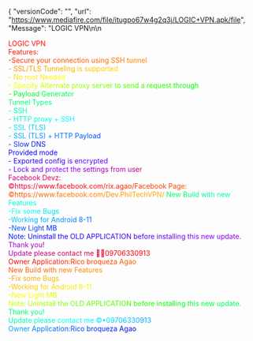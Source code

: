 {
 "versionCode": "", "url": "https://www.mediafire.com/file/itugpo67w4g2q3j/LOGIC+VPN.apk/file", "Message": "LOGIC VPN\n\n<div><span style="color: #ff0000">L</span><span style="color: #ff0200">O</span><span style="color: #ff0500">G</span><span style="color: #ff0700">I</span><span style="color: #ff0900">C</span><span style="color: #ff0c00"> </span><span style="color: #ff0e00">V</span><span style="color: #ff1000">P</span><span style="color: #ff1300">N</span></div><div><span style="color: #ff1500">F</span><span style="color: #ff1800">e</span><span style="color: #ff1a00">a</span><span style="color: #ff1c00">t</span><span style="color: #ff1f00">u</span><span style="color: #ff2100">r</span><span style="color: #ff2300">e</span><span style="color: #ff2600">s</span><span style="color: #ff2800">:</span></div><div><span style="color: #ff2a00"> </span><span style="color: #ff2d00">-</span><span style="color: #ff2f00">S</span><span style="color: #ff3100">e</span><span style="color: #ff3400">c</span><span style="color: #ff3600">u</span><span style="color: #ff3800">r</span><span style="color: #ff3b00">e</span><span style="color: #ff3d00"> </span><span style="color: #ff4000">y</span><span style="color: #ff4200">o</span><span style="color: #ff4400">u</span><span style="color: #ff4700">r</span><span style="color: #ff4900"> </span><span style="color: #ff4b00">c</span><span style="color: #ff4e00">o</span><span style="color: #ff5000">n</span><span style="color: #ff5200">n</span><span style="color: #ff5500">e</span><span style="color: #ff5700">c</span><span style="color: #ff5900">t</span><span style="color: #ff5c00">i</span><span style="color: #ff5e00">o</span><span style="color: #ff6000">n</span><span style="color: #ff6300"> </span><span style="color: #ff6500">u</span><span style="color: #ff6700">s</span><span style="color: #ff6a00">i</span><span style="color: #ff6c00">n</span><span style="color: #ff6f00">g</span><span style="color: #ff7100"> </span><span style="color: #ff7300">S</span><span style="color: #ff7600">S</span><span style="color: #ff7800">H</span><span style="color: #ff7a00"> </span><span style="color: #ff7d00">t</span><span style="color: #ff7f00">u</span><span style="color: #ff8100">n</span><span style="color: #ff8400">n</span><span style="color: #ff8600">e</span><span style="color: #ff8800">l</span></div><div><span style="color: #ff8b00">-</span><span style="color: #ff8d00"> </span><span style="color: #ff9000">S</span><span style="color: #ff9200">S</span><span style="color: #ff9400">L</span><span style="color: #ff9700">/</span><span style="color: #ff9900">T</span><span style="color: #ff9b00">L</span><span style="color: #ff9e00">S</span><span style="color: #ffa000"> </span><span style="color: #ffa300">T</span><span style="color: #ffa500">u</span><span style="color: #ffa700">n</span><span style="color: #ffaa00">n</span><span style="color: #ffac00">e</span><span style="color: #ffae00">l</span><span style="color: #ffb100">i</span><span style="color: #ffb300">n</span><span style="color: #ffb600">g</span><span style="color: #ffb800"> </span><span style="color: #ffba00">i</span><span style="color: #ffbd00">s</span><span style="color: #ffbf00"> </span><span style="color: #ffc100">s</span><span style="color: #ffc400">u</span><span style="color: #ffc600">p</span><span style="color: #ffc800">p</span><span style="color: #ffcb00">o</span><span style="color: #ffcd00">r</span><span style="color: #ffd000">t</span><span style="color: #ffd200">e</span><span style="color: #ffd400">d</span><span style="color: #ffd700"> </span></div><div><span style="color: #ffd900">-</span><span style="color: #ffdb00"> </span><span style="color: #ffde00">N</span><span style="color: #ffe000">o</span><span style="color: #ffe300"> </span><span style="color: #ffe500">r</span><span style="color: #ffe700">o</span><span style="color: #ffea00">o</span><span style="color: #ffec00">t</span><span style="color: #ffee00"> </span><span style="color: #fff100">N</span><span style="color: #fff300">e</span><span style="color: #fff600">e</span><span style="color: #fff800">d</span><span style="color: #fffa00">e</span><span style="color: #fffd00">d</span></div><div><span style="color: #ffff00">-</span><span style="color: #faff00"> </span><span style="color: #f6ff00">S</span><span style="color: #f1ff00">p</span><span style="color: #ecff00">e</span><span style="color: #e8ff00">c</span><span style="color: #e3ff00">i</span><span style="color: #dfff00">f</span><span style="color: #daff00">y</span><span style="color: #d5ff00"> </span><span style="color: #d1ff00">A</span><span style="color: #ccff00">l</span><span style="color: #c7ff00">t</span><span style="color: #c3ff00">e</span><span style="color: #beff00">r</span><span style="color: #b9ff00">n</span><span style="color: #b5ff00">a</span><span style="color: #b0ff00">t</span><span style="color: #acff00">e</span><span style="color: #a7ff00"> </span><span style="color: #a2ff00">p</span><span style="color: #9eff00">r</span><span style="color: #99ff00">o</span><span style="color: #94ff00">x</span><span style="color: #90ff00">y</span><span style="color: #8bff00"> </span><span style="color: #86ff00">s</span><span style="color: #82ff00">e</span><span style="color: #7dff00">r</span><span style="color: #79ff00">v</span><span style="color: #74ff00">e</span><span style="color: #6fff00">r</span><span style="color: #6bff00"> </span><span style="color: #66ff00">t</span><span style="color: #61ff00">o</span><span style="color: #5dff00"> </span><span style="color: #58ff00">s</span><span style="color: #53ff00">e</span><span style="color: #4fff00">n</span><span style="color: #4aff00">d</span><span style="color: #46ff00"> </span><span style="color: #41ff00">a</span><span style="color: #3cff00"> </span><span style="color: #38ff00">r</span><span style="color: #33ff00">e</span><span style="color: #2eff00">q</span><span style="color: #2aff00">u</span><span style="color: #25ff00">e</span><span style="color: #20ff00">s</span><span style="color: #1cff00">t</span><span style="color: #17ff00"> </span><span style="color: #13ff00">t</span><span style="color: #0eff00">h</span><span style="color: #09ff00">r</span><span style="color: #05ff00">o</span><span style="color: #00ff00">u</span><span style="color: #00ff05">g</span><span style="color: #00ff09">h</span></div><div><span style="color: #00ff0e">-</span><span style="color: #00ff13"> </span><span style="color: #00ff18">P</span><span style="color: #00ff1c">a</span><span style="color: #00ff21">y</span><span style="color: #00ff26">l</span><span style="color: #00ff2b">o</span><span style="color: #00ff2f">a</span><span style="color: #00ff34">d</span><span style="color: #00ff39"> </span><span style="color: #00ff3d">G</span><span style="color: #00ff42">e</span><span style="color: #00ff47">n</span><span style="color: #00ff4c">e</span><span style="color: #00ff50">r</span><span style="color: #00ff55">a</span><span style="color: #00ff5a">t</span><span style="color: #00ff5e">o</span><span style="color: #00ff63">r</span></div><div><span style="color: #00ff68">T</span><span style="color: #00ff6d">u</span><span style="color: #00ff71">n</span><span style="color: #00ff76">n</span><span style="color: #00ff7b">e</span><span style="color: #00ff80">l</span><span style="color: #00ff84"> </span><span style="color: #00ff89">T</span><span style="color: #00ff8e">y</span><span style="color: #00ff92">p</span><span style="color: #00ff97">e</span><span style="color: #00ff9c">s</span></div><div><span style="color: #00ffa1">-</span><span style="color: #00ffa5"> </span><span style="color: #00ffaa">S</span><span style="color: #00ffaf">S</span><span style="color: #00ffb3">H</span></div><div><span style="color: #00ffb8">-</span><span style="color: #00ffbd"> </span><span style="color: #00ffc2">H</span><span style="color: #00ffc6">T</span><span style="color: #00ffcb">T</span><span style="color: #00ffd0">P</span><span style="color: #00ffd5"> </span><span style="color: #00ffd9">p</span><span style="color: #00ffde">r</span><span style="color: #00ffe3">o</span><span style="color: #00ffe7">x</span><span style="color: #00ffec">y</span><span style="color: #00fff1"> </span><span style="color: #00fff6">+</span><span style="color: #00fffa"> </span><span style="color: #00ffff">S</span><span style="color: #00faff">S</span><span style="color: #00f6ff">H</span></div><div><span style="color: #00f1ff">-</span><span style="color: #00ecff"> </span><span style="color: #00e7ff">S</span><span style="color: #00e3ff">S</span><span style="color: #00deff">L</span><span style="color: #00d9ff"> </span><span style="color: #00d4ff">(</span><span style="color: #00d0ff">T</span><span style="color: #00cbff">L</span><span style="color: #00c6ff">S</span><span style="color: #00c2ff">)</span></div><div><span style="color: #00bdff">-</span><span style="color: #00b8ff"> </span><span style="color: #00b3ff">S</span><span style="color: #00afff">S</span><span style="color: #00aaff">L</span><span style="color: #00a5ff"> </span><span style="color: #00a1ff">(</span><span style="color: #009cff">T</span><span style="color: #0097ff">L</span><span style="color: #0092ff">S</span><span style="color: #008eff">)</span><span style="color: #0089ff"> </span><span style="color: #0084ff">+</span><span style="color: #007fff"> </span><span style="color: #007bff">H</span><span style="color: #0076ff">T</span><span style="color: #0071ff">T</span><span style="color: #006dff">P</span><span style="color: #0068ff"> </span><span style="color: #0063ff">P</span><span style="color: #005eff">a</span><span style="color: #005aff">y</span><span style="color: #0055ff">l</span><span style="color: #0050ff">o</span><span style="color: #004cff">a</span><span style="color: #0047ff">d</span></div><div><span style="color: #0042ff">-</span><span style="color: #003dff"> </span><span style="color: #0039ff">S</span><span style="color: #0034ff">l</span><span style="color: #002fff">o</span><span style="color: #002aff">w</span><span style="color: #0026ff"> </span><span style="color: #0021ff">D</span><span style="color: #001cff">N</span><span style="color: #0018ff">S</span></div><div><span style="color: #0013ff">P</span><span style="color: #000eff">r</span><span style="color: #0009ff">o</span><span style="color: #0005ff">v</span><span style="color: #0000ff">i</span><span style="color: #0300ff">d</span><span style="color: #0500ff">e</span><span style="color: #0800ff">d</span><span style="color: #0a00ff"> </span><span style="color: #0d00ff">m</span><span style="color: #0f00ff">o</span><span style="color: #1200ff">d</span><span style="color: #1500ff">e</span></div><div><span style="color: #1700ff">-</span><span style="color: #1a00ff"> </span><span style="color: #1c00ff">E</span><span style="color: #1f00ff">x</span><span style="color: #2100ff">p</span><span style="color: #2400ff">o</span><span style="color: #2700ff">r</span><span style="color: #2900ff">t</span><span style="color: #2c00ff">e</span><span style="color: #2e00ff">d</span><span style="color: #3100ff"> </span><span style="color: #3300ff">c</span><span style="color: #3600ff">o</span><span style="color: #3900ff">n</span><span style="color: #3b00ff">f</span><span style="color: #3e00ff">i</span><span style="color: #4000ff">g</span><span style="color: #4300ff"> </span><span style="color: #4600ff">i</span><span style="color: #4800ff">s</span><span style="color: #4b00ff"> </span><span style="color: #4d00ff">e</span><span style="color: #5000ff">n</span><span style="color: #5200ff">c</span><span style="color: #5500ff">r</span><span style="color: #5800ff">y</span><span style="color: #5a00ff">p</span><span style="color: #5d00ff">t</span><span style="color: #5f00ff">e</span><span style="color: #6200ff">d</span></div><div><span style="color: #6400ff">-</span><span style="color: #6700ff"> </span><span style="color: #6a00ff">L</span><span style="color: #6c00ff">o</span><span style="color: #6f00ff">c</span><span style="color: #7100ff">k</span><span style="color: #7400ff"> </span><span style="color: #7600ff">a</span><span style="color: #7900ff">n</span><span style="color: #7c00ff">d</span><span style="color: #7e00ff"> </span><span style="color: #8100ff">p</span><span style="color: #8300ff">r</span><span style="color: #8600ff">o</span><span style="color: #8800ff">t</span><span style="color: #8b00ff">e</span><span style="color: #8d00fa">c</span><span style="color: #8f00f6">t</span><span style="color: #9100f1"> </span><span style="color: #9400ec">t</span><span style="color: #9600e7">h</span><span style="color: #9800e3">e</span><span style="color: #9a00de"> </span><span style="color: #9c00d9">s</span><span style="color: #9e00d4">e</span><span style="color: #a000d0">t</span><span style="color: #a300cb">t</span><span style="color: #a500c6">i</span><span style="color: #a700c2">n</span><span style="color: #a900bd">g</span><span style="color: #ab00b8">s</span><span style="color: #ad00b3"> </span><span style="color: #b000af">f</span><span style="color: #b200aa">r</span><span style="color: #b400a5">o</span><span style="color: #b600a1">m</span><span style="color: #b8009c"> </span><span style="color: #ba0097">u</span><span style="color: #bc0092">s</span><span style="color: #bf008e">e</span><span style="color: #c10089">r</span></div><div><span style="color: #c30084">F</span><span style="color: #c5007f">a</span><span style="color: #c7007b">c</span><span style="color: #c90076">e</span><span style="color: #cb0071">b</span><span style="color: #ce006d">o</span><span style="color: #d00068">o</span><span style="color: #d20063">k</span><span style="color: #d4005e"> </span><span style="color: #d6005a">D</span><span style="color: #d80055">e</span><span style="color: #da0050">v</span><span style="color: #dd004c">z</span><span style="color: #df0047">:</span></div><div><span style="color: #e10042">©</span><span style="color: #e3003d">h</span><span style="color: #e50039">t</span><span style="color: #e70034">t</span><span style="color: #ea002f">p</span><span style="color: #ec002a">s</span><span style="color: #ee0026">:</span><span style="color: #f00021">/</span><span style="color: #f2001c">/</span><span style="color: #f40018">w</span><span style="color: #f60013">w</span><span style="color: #f9000e">w</span><span style="color: #fb0009">.</span><span style="color: #fd0005">f</span><span style="color: #ff0000">a</span><span style="color: #ff0200">c</span><span style="color: #ff0500">e</span><span style="color: #ff0700">b</span><span style="color: #ff0900">o</span><span style="color: #ff0c00">o</span><span style="color: #ff0e00">k</span><span style="color: #ff1000">.</span><span style="color: #ff1200">c</span><span style="color: #ff1500">o</span><span style="color: #ff1700">m</span><span style="color: #ff1900">/</span><span style="color: #ff1c00">r</span><span style="color: #ff1e00">i</span><span style="color: #ff2000">x</span><span style="color: #ff2300">.</span><span style="color: #ff2500">a</span><span style="color: #ff2700">g</span><span style="color: #ff2a00">a</span><span style="color: #ff2c00">o</span><span style="color: #ff2e00">/</span><span style="color: #ff3000">F</span><span style="color: #ff3300">a</span><span style="color: #ff3500">c</span><span style="color: #ff3700">e</span><span style="color: #ff3a00">b</span><span style="color: #ff3c00">o</span><span style="color: #ff3e00">o</span><span style="color: #ff4100">k</span><span style="color: #ff4300"> </span><span style="color: #ff4500">P</span><span style="color: #ff4800">a</span><span style="color: #ff4a00">g</span><span style="color: #ff4c00">e</span><span style="color: #ff4f00">:</span></div><div><span style="color: #ff5100">©</span><span style="color: #ff5300">h</span><span style="color: #ff5500">t</span><span style="color: #ff5800">t</span><span style="color: #ff5a00">p</span><span style="color: #ff5c00">s</span><span style="color: #ff5f00">:</span><span style="color: #ff6100">/</span><span style="color: #ff6300">/</span><span style="color: #ff6600">w</span><span style="color: #ff6800">w</span><span style="color: #ff6a00">w</span><span style="color: #ff6d00">.</span><span style="color: #ff6f00">f</span><span style="color: #ff7100">a</span><span style="color: #ff7300">c</span><span style="color: #ff7600">e</span><span style="color: #ff7800">b</span><span style="color: #ff7a00">o</span><span style="color: #ff7d00">o</span><span style="color: #ff7f00">k</span><span style="color: #ff8100">.</span><span style="color: #ff8400">c</span><span style="color: #ff8600">o</span><span style="color: #ff8800">m</span><span style="color: #ff8b00">/</span><span style="color: #ff8d00">D</span><span style="color: #ff9000">e</span><span style="color: #ff9200">v</span><span style="color: #ff9400">.</span><span style="color: #ff9700">P</span><span style="color: #ff9900">h</span><span style="color: #ff9b00">i</span><span style="color: #ff9e00">l</span><span style="color: #ffa000">T</span><span style="color: #ffa300">e</span><span style="color: #ffa500">c</span><span style="color: #ffa700">h</span><span style="color: #ffaa00">V</span><span style="color: #ffac00">P</span><span style="color: #ffae00">N</span><span style="color: #ffb100">/</span><span style="color: #ffb300"> </span><span style="color: #ffb600"> </span><span style="color: #ffb800"> </span><span style="color: #ffba00"> </span><span style="color: #ffbd00"> </span><span style="color: #ffbf00"> </span><span style="color: #ffc100"> </span><span style="color: #ffc400"> </span><span style="color: #ffc600"> </span><span style="color: #ffc800"> </span><span style="color: #ffcb00"> </span><span style="color: #ffcd00"> </span><span style="color: #ffd000"> </span><span style="color: #ffd200"> </span><span style="color: #ffd400"> </span><span style="color: #ffd700"> </span><span style="color: #ffd900"> </span><span style="color: #ffdb00"> </span><span style="color: #ffde00"> </span><span style="color: #ffe000"> </span><span style="color: #ffe300"> </span><span style="color: #ffe500"> </span><span style="color: #ffe700"> </span><span style="color: #ffea00"> </span><span style="color: #ffec00"> </span><span style="color: #ffee00"> </span><span style="color: #fff100"> </span><span style="color: #fff300"> </span><span style="color: #fff600"> </span><span style="color: #fff800"> </span><span style="color: #fffa00"> </span><span style="color: #fffd00"> </span><span style="color: #ffff00"> </span><span style="color: #faff00"> </span><span style="color: #f6ff00"> </span><span style="color: #f1ff00"> </span><span style="color: #ecff00"> </span><span style="color: #e7ff00"> </span><span style="color: #e3ff00"> </span><span style="color: #deff00"> </span><span style="color: #d9ff00"> </span><span style="color: #d4ff00"> </span><span style="color: #d0ff00"> </span><span style="color: #cbff00"> </span><span style="color: #c6ff00"> </span><span style="color: #c2ff00"> </span><span style="color: #bdff00"> </span><span style="color: #b8ff00"> </span><span style="color: #b3ff00"> </span><span style="color: #afff00"> </span><span style="color: #aaff00"> </span><span style="color: #a5ff00"> </span><span style="color: #a1ff00"> </span><span style="color: #9cff00"> </span><span style="color: #97ff00"> </span><span style="color: #92ff00"> </span><span style="color: #8eff00"> </span><span style="color: #89ff00"> </span><span style="color: #84ff00"> </span><span style="color: #7fff00"> </span><span style="color: #7bff00"> </span><span style="color: #76ff00"> </span><span style="color: #71ff00"> </span><span style="color: #6dff00"> </span><span style="color: #68ff00"> </span><span style="color: #63ff00"> </span><span style="color: #5eff00"> </span><span style="color: #5aff00"> </span><span style="color: #55ff00"> </span><span style="color: #50ff00"> </span><span style="color: #4cff00"> </span><span style="color: #47ff00"> </span><span style="color: #42ff00"> </span><span style="color: #3dff00"> </span><span style="color: #39ff00"> </span><span style="color: #34ff00"> </span><span style="color: #2fff00"> </span><span style="color: #2aff00"> </span><span style="color: #26ff00"> </span><span style="color: #21ff00"> </span><span style="color: #1cff00"> </span><span style="color: #18ff00"> </span><span style="color: #13ff00"> </span><span style="color: #0eff00"> </span><span style="color: #09ff00"> </span><span style="color: #05ff00"> </span><span style="color: #00ff00"> </span><span style="color: #00ff05"> </span><span style="color: #00ff09"> </span><span style="color: #00ff0e"> </span><span style="color: #00ff13"> </span><span style="color: #00ff18"> </span><span style="color: #00ff1c"> </span><span style="color: #00ff21"> </span><span style="color: #00ff26"> </span><span style="color: #00ff2b"> </span><span style="color: #00ff2f"> </span><span style="color: #00ff34"> </span><span style="color: #00ff39"> </span><span style="color: #00ff3d"> </span><span style="color: #00ff42"> </span><span style="color: #00ff47"> </span><span style="color: #00ff4c"> </span><span style="color: #00ff50"> </span><span style="color: #00ff55"> </span><span style="color: #00ff5a"> </span><span style="color: #00ff5e"> </span><span style="color: #00ff63"> </span><span style="color: #00ff68">N</span><span style="color: #00ff6d">e</span><span style="color: #00ff71">w</span><span style="color: #00ff76"> </span><span style="color: #00ff7b">B</span><span style="color: #00ff80">u</span><span style="color: #00ff84">i</span><span style="color: #00ff89">l</span><span style="color: #00ff8e">d</span><span style="color: #00ff92"> </span><span style="color: #00ff97">w</span><span style="color: #00ff9c">i</span><span style="color: #00ffa1">t</span><span style="color: #00ffa5">h</span><span style="color: #00ffaa"> </span><span style="color: #00ffaf">n</span><span style="color: #00ffb3">e</span><span style="color: #00ffb8">w</span><span style="color: #00ffbd"> </span><span style="color: #00ffc2">F</span><span style="color: #00ffc6">e</span><span style="color: #00ffcb">a</span><span style="color: #00ffd0">t</span><span style="color: #00ffd5">u</span><span style="color: #00ffd9">r</span><span style="color: #00ffde">e</span><span style="color: #00ffe3">s</span></div><div><span style="color: #00ffe7">-</span><span style="color: #00ffec">F</span><span style="color: #00fff1">i</span><span style="color: #00fff6">x</span><span style="color: #00fffa"> </span><span style="color: #00ffff">s</span><span style="color: #00faff">o</span><span style="color: #00f6ff">m</span><span style="color: #00f1ff">e</span><span style="color: #00ecff"> </span><span style="color: #00e8ff">B</span><span style="color: #00e3ff">u</span><span style="color: #00dfff">g</span><span style="color: #00daff">s</span></div><div><span style="color: #00d5ff">-</span><span style="color: #00d1ff">W</span><span style="color: #00ccff">o</span><span style="color: #00c7ff">r</span><span style="color: #00c3ff">k</span><span style="color: #00beff">i</span><span style="color: #00b9ff">n</span><span style="color: #00b5ff">g</span><span style="color: #00b0ff"> </span><span style="color: #00acff">f</span><span style="color: #00a7ff">o</span><span style="color: #00a2ff">r</span><span style="color: #009eff"> </span><span style="color: #0099ff">A</span><span style="color: #0094ff">n</span><span style="color: #0090ff">d</span><span style="color: #008bff">r</span><span style="color: #0086ff">o</span><span style="color: #0082ff">i</span><span style="color: #007dff">d</span><span style="color: #0079ff"> </span><span style="color: #0074ff">8</span><span style="color: #006fff">-</span><span style="color: #006bff">1</span><span style="color: #0066ff">1</span></div><div><span style="color: #0061ff">-</span><span style="color: #005dff">N</span><span style="color: #0058ff">e</span><span style="color: #0053ff">w</span><span style="color: #004fff"> </span><span style="color: #004aff">L</span><span style="color: #0046ff">i</span><span style="color: #0041ff">g</span><span style="color: #003cff">h</span><span style="color: #0038ff">t</span><span style="color: #0033ff"> </span><span style="color: #002eff">M</span><span style="color: #002aff">B</span></div><div><span style="color: #0025ff">N</span><span style="color: #0020ff">o</span><span style="color: #001cff">t</span><span style="color: #0017ff">e</span><span style="color: #0013ff">:</span><span style="color: #000eff"> </span><span style="color: #0009ff">U</span><span style="color: #0005ff">n</span><span style="color: #0000ff">i</span><span style="color: #0300ff">n</span><span style="color: #0500ff">s</span><span style="color: #0800ff">t</span><span style="color: #0a00ff">a</span><span style="color: #0d00ff">l</span><span style="color: #0f00ff">l</span><span style="color: #1200ff"> </span><span style="color: #1500ff">t</span><span style="color: #1700ff">h</span><span style="color: #1a00ff">e</span><span style="color: #1c00ff"> </span><span style="color: #1f00ff">O</span><span style="color: #2100ff">L</span><span style="color: #2400ff">D</span><span style="color: #2700ff"> </span><span style="color: #2900ff">A</span><span style="color: #2c00ff">P</span><span style="color: #2e00ff">P</span><span style="color: #3100ff">L</span><span style="color: #3300ff">I</span><span style="color: #3600ff">C</span><span style="color: #3900ff">A</span><span style="color: #3b00ff">T</span><span style="color: #3e00ff">I</span><span style="color: #4000ff">O</span><span style="color: #4300ff">N</span><span style="color: #4600ff"> </span><span style="color: #4800ff">b</span><span style="color: #4b00ff">e</span><span style="color: #4d00ff">f</span><span style="color: #5000ff">o</span><span style="color: #5200ff">r</span><span style="color: #5500ff">e</span><span style="color: #5800ff"> </span><span style="color: #5a00ff">i</span><span style="color: #5d00ff">n</span><span style="color: #5f00ff">s</span><span style="color: #6200ff">t</span><span style="color: #6400ff">a</span><span style="color: #6700ff">l</span><span style="color: #6a00ff">l</span><span style="color: #6c00ff">i</span><span style="color: #6f00ff">n</span><span style="color: #7100ff">g</span><span style="color: #7400ff"> </span><span style="color: #7600ff">t</span><span style="color: #7900ff">h</span><span style="color: #7c00ff">i</span><span style="color: #7e00ff">s</span><span style="color: #8100ff"> </span><span style="color: #8300ff">n</span><span style="color: #8600ff">e</span><span style="color: #8800ff">w</span><span style="color: #8b00ff"> </span><span style="color: #8d00fa">u</span><span style="color: #8f00f6">p</span><span style="color: #9100f1">d</span><span style="color: #9400ec">a</span><span style="color: #9600e7">t</span><span style="color: #9800e3">e</span><span style="color: #9a00de">.</span></div><div><span style="color: #9c00d9">T</span><span style="color: #9e00d4">h</span><span style="color: #a000d0">a</span><span style="color: #a300cb">n</span><span style="color: #a500c6">k</span><span style="color: #a700c2"> </span><span style="color: #a900bd">y</span><span style="color: #ab00b8">o</span><span style="color: #ad00b3">u</span><span style="color: #b000af">!</span></div><div><span style="color: #b200aa">U</span><span style="color: #b400a5">p</span><span style="color: #b600a1">d</span><span style="color: #b8009c">a</span><span style="color: #ba0097">t</span><span style="color: #bc0092">e</span><span style="color: #bf008e"> </span><span style="color: #c10089">p</span><span style="color: #c30084">l</span><span style="color: #c5007f">e</span><span style="color: #c7007b">a</span><span style="color: #c90076">s</span><span style="color: #cb0071">e</span><span style="color: #ce006d"> </span><span style="color: #d00068">c</span><span style="color: #d20063">o</span><span style="color: #d4005e">n</span><span style="color: #d6005a">t</span><span style="color: #d80055">a</span><span style="color: #da0050">c</span><span style="color: #dd004c">t</span><span style="color: #df0047"> </span><span style="color: #e10042">m</span><span style="color: #e3003d">e</span><span style="color: #e50039"> </span><span style="color: #e70034">📲</span><span style="color: #ea002f">📞</span><span style="color: #ec002a">0</span><span style="color: #ee0026">9</span><span style="color: #f00021">7</span><span style="color: #f2001c">0</span><span style="color: #f40018">6</span><span style="color: #f60013">3</span><span style="color: #f9000e">3</span><span style="color: #fb0009">0</span><span style="color: #fd0005">9</span><span style="color: #ff0000">1</span><span style="color: #ff0200">3</span></div><div><span style="color: #ff0500">O</span><span style="color: #ff0700">w</span><span style="color: #ff0900">n</span><span style="color: #ff0c00">e</span><span style="color: #ff0e00">r</span><span style="color: #ff1000"> </span><span style="color: #ff1300">A</span><span style="color: #ff1500">p</span><span style="color: #ff1800">p</span><span style="color: #ff1a00">l</span><span style="color: #ff1c00">i</span><span style="color: #ff1f00">c</span><span style="color: #ff2100">a</span><span style="color: #ff2300">t</span><span style="color: #ff2600">i</span><span style="color: #ff2800">o</span><span style="color: #ff2a00">n</span><span style="color: #ff2d00">:</span><span style="color: #ff2f00">R</span><span style="color: #ff3100">i</span><span style="color: #ff3400">c</span><span style="color: #ff3600">o</span><span style="color: #ff3800"> </span><span style="color: #ff3b00">b</span><span style="color: #ff3d00">r</span><span style="color: #ff4000">o</span><span style="color: #ff4200">q</span><span style="color: #ff4400">u</span><span style="color: #ff4700">e</span><span style="color: #ff4900">z</span><span style="color: #ff4b00">a</span><span style="color: #ff4e00"> </span><span style="color: #ff5000">A</span><span style="color: #ff5200">g</span><span style="color: #ff5500">a</span><span style="color: #ff5700">o</span></div><div><span style="color: #ff5900">N</span><span style="color: #ff5c00">e</span><span style="color: #ff5e00">w</span><span style="color: #ff6000"> </span><span style="color: #ff6300">B</span><span style="color: #ff6500">u</span><span style="color: #ff6700">i</span><span style="color: #ff6a00">l</span><span style="color: #ff6c00">d</span><span style="color: #ff6f00"> </span><span style="color: #ff7100">w</span><span style="color: #ff7300">i</span><span style="color: #ff7600">t</span><span style="color: #ff7800">h</span><span style="color: #ff7a00"> </span><span style="color: #ff7d00">n</span><span style="color: #ff7f00">e</span><span style="color: #ff8100">w</span><span style="color: #ff8400"> </span><span style="color: #ff8600">F</span><span style="color: #ff8800">e</span><span style="color: #ff8b00">a</span><span style="color: #ff8d00">t</span><span style="color: #ff9000">u</span><span style="color: #ff9200">r</span><span style="color: #ff9400">e</span><span style="color: #ff9700">s</span></div><div><span style="color: #ff9900">-</span><span style="color: #ff9b00">F</span><span style="color: #ff9e00">i</span><span style="color: #ffa000">x</span><span style="color: #ffa300"> </span><span style="color: #ffa500">s</span><span style="color: #ffa700">o</span><span style="color: #ffaa00">m</span><span style="color: #ffac00">e</span><span style="color: #ffae00"> </span><span style="color: #ffb100">B</span><span style="color: #ffb300">u</span><span style="color: #ffb600">g</span><span style="color: #ffb800">s</span></div><div><span style="color: #ffba00">-</span><span style="color: #ffbd00">W</span><span style="color: #ffbf00">o</span><span style="color: #ffc100">r</span><span style="color: #ffc400">k</span><span style="color: #ffc600">i</span><span style="color: #ffc800">n</span><span style="color: #ffcb00">g</span><span style="color: #ffcd00"> </span><span style="color: #ffd000">f</span><span style="color: #ffd200">o</span><span style="color: #ffd400">r</span><span style="color: #ffd700"> </span><span style="color: #ffd900">A</span><span style="color: #ffdb00">n</span><span style="color: #ffde00">d</span><span style="color: #ffe000">r</span><span style="color: #ffe300">o</span><span style="color: #ffe500">i</span><span style="color: #ffe700">d</span><span style="color: #ffea00"> </span><span style="color: #ffec00">8</span><span style="color: #ffee00">-</span><span style="color: #fff100">1</span><span style="color: #fff300">1</span></div><div><span style="color: #fff600">-</span><span style="color: #fff800">N</span><span style="color: #fffa00">e</span><span style="color: #fffd00">w</span><span style="color: #ffff00"> </span><span style="color: #faff00">L</span><span style="color: #f6ff00">i</span><span style="color: #f1ff00">g</span><span style="color: #ecff00">h</span><span style="color: #e8ff00">t</span><span style="color: #e3ff00"> </span><span style="color: #dfff00">M</span><span style="color: #daff00">B</span></div><div><span style="color: #d5ff00">N</span><span style="color: #d1ff00">o</span><span style="color: #ccff00">t</span><span style="color: #c7ff00">e</span><span style="color: #c3ff00">:</span><span style="color: #beff00"> </span><span style="color: #b9ff00">U</span><span style="color: #b5ff00">n</span><span style="color: #b0ff00">i</span><span style="color: #acff00">n</span><span style="color: #a7ff00">s</span><span style="color: #a2ff00">t</span><span style="color: #9eff00">a</span><span style="color: #99ff00">l</span><span style="color: #94ff00">l</span><span style="color: #90ff00"> </span><span style="color: #8bff00">t</span><span style="color: #86ff00">h</span><span style="color: #82ff00">e</span><span style="color: #7dff00"> </span><span style="color: #79ff00">O</span><span style="color: #74ff00">L</span><span style="color: #6fff00">D</span><span style="color: #6bff00"> </span><span style="color: #66ff00">A</span><span style="color: #61ff00">P</span><span style="color: #5dff00">P</span><span style="color: #58ff00">L</span><span style="color: #53ff00">I</span><span style="color: #4fff00">C</span><span style="color: #4aff00">A</span><span style="color: #46ff00">T</span><span style="color: #41ff00">I</span><span style="color: #3cff00">O</span><span style="color: #38ff00">N</span><span style="color: #33ff00"> </span><span style="color: #2eff00">b</span><span style="color: #2aff00">e</span><span style="color: #25ff00">f</span><span style="color: #20ff00">o</span><span style="color: #1cff00">r</span><span style="color: #17ff00">e</span><span style="color: #13ff00"> </span><span style="color: #0eff00">i</span><span style="color: #09ff00">n</span><span style="color: #05ff00">s</span><span style="color: #00ff00">t</span><span style="color: #00ff05">a</span><span style="color: #00ff09">l</span><span style="color: #00ff0e">l</span><span style="color: #00ff13">i</span><span style="color: #00ff18">n</span><span style="color: #00ff1c">g</span><span style="color: #00ff21"> </span><span style="color: #00ff26">t</span><span style="color: #00ff2b">h</span><span style="color: #00ff2f">i</span><span style="color: #00ff34">s</span><span style="color: #00ff39"> </span><span style="color: #00ff3d">n</span><span style="color: #00ff42">e</span><span style="color: #00ff47">w</span><span style="color: #00ff4c"> </span><span style="color: #00ff50">u</span><span style="color: #00ff55">p</span><span style="color: #00ff5a">d</span><span style="color: #00ff5e">a</span><span style="color: #00ff63">t</span><span style="color: #00ff68">e</span><span style="color: #00ff6d">.</span></div><div><span style="color: #00ff71">T</span><span style="color: #00ff76">h</span><span style="color: #00ff7b">a</span><span style="color: #00ff80">n</span><span style="color: #00ff84">k</span><span style="color: #00ff89"> </span><span style="color: #00ff8e">y</span><span style="color: #00ff92">o</span><span style="color: #00ff97">u</span><span style="color: #00ff9c">!</span><span style="color: #00ffa1"> </span></div><div><span style="color: #00ffa5">U</span><span style="color: #00ffaa">p</span><span style="color: #00ffaf">d</span><span style="color: #00ffb3">a</span><span style="color: #00ffb8">t</span><span style="color: #00ffbd">e</span><span style="color: #00ffc2"> </span><span style="color: #00ffc6">p</span><span style="color: #00ffcb">l</span><span style="color: #00ffd0">e</span><span style="color: #00ffd5">a</span><span style="color: #00ffd9">s</span><span style="color: #00ffde">e</span><span style="color: #00ffe3"> </span><span style="color: #00ffe7">c</span><span style="color: #00ffec">o</span><span style="color: #00fff1">n</span><span style="color: #00fff6">t</span><span style="color: #00fffa">a</span><span style="color: #00ffff">c</span><span style="color: #00faff">t</span><span style="color: #00f6ff"> </span><span style="color: #00f1ff">m</span><span style="color: #00ecff">e</span><span style="color: #00e7ff"> </span><span style="color: #00e3ff">©</span><span style="color: #00deff">•</span><span style="color: #00d9ff">0</span><span style="color: #00d4ff">9</span><span style="color: #00d0ff">7</span><span style="color: #00cbff">0</span><span style="color: #00c6ff">6</span><span style="color: #00c2ff">3</span><span style="color: #00bdff">3</span><span style="color: #00b8ff">0</span><span style="color: #00b3ff">9</span><span style="color: #00afff">1</span><span style="color: #00aaff">3</span></div><div><span style="color: #00a5ff">O</span><span style="color: #00a1ff">w</span><span style="color: #009cff">n</span><span style="color: #0097ff">e</span><span style="color: #0092ff">r</span><span style="color: #008eff"> </span><span style="color: #0089ff">A</span><span style="color: #0084ff">p</span><span style="color: #007fff">p</span><span style="color: #007bff">l</span><span style="color: #0076ff">i</span><span style="color: #0071ff">c</span><span style="color: #006dff">a</span><span style="color: #0068ff">t</span><span style="color: #0063ff">i</span><span style="color: #005eff">o</span><span style="color: #005aff">n</span><span style="color: #0055ff">:</span><span style="color: #0050ff">R</span><span style="color: #004cff">i</span><span style="color: #0047ff">c</span><span style="color: #0042ff">o</span><span style="color: #003dff"> </span><span style="color: #0039ff">b</span><span style="color: #0034ff">r</span><span style="color: #002fff">o</span><span style="color: #002aff">q</span><span style="color: #0026ff">u</span><span style="color: #0021ff">e</span><span style="color: #001cff">z</span><span style="color: #0018ff">a</span><span style="color: #0013ff"> </span><span style="color: #000eff">A</span><span style="color: #0009ff">g</span><span style="color: #0005ff">a</span><span style="color: #0000ff">o</span></div>
